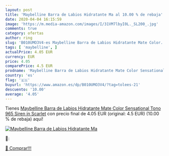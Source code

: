 ```yaml
---
layout: post
title: 'Maybelline Barra de Labios Hidratante Ma al 10.00 % de rebaja'
date: 2020-04-04 16:15:59
image: 'https://m.media-amazon.com/images/I/31VM7lbyI0L._SL200_.jpg'
comments: true
category: ofertas
author: ring
slug: 'B010UMO3V4-es Maybelline Barra de Labios Hidratante Mate Color...'
tags: [ 'maybelline', ]
actualPrice: 4.05 EUR
currency: EUR
price: 4.05
comparePrice: 4.5 EUR
prodname: 'Maybelline Barra de Labios Hidratante Mate Color Sensational  Tono 965 Siren in Scarlet'
country: 'es'
flag: '🇪🇸'
buyurl: 'https://www.amazon.es/dp/B010UMO3V4/?tag=tolees-21'
descuento: '10.00'
average: '4.05'
---
```


Tienes [Maybelline Barra de Labios Hidratante Mate Color Sensational  Tono 965 Siren in Scarlet](https://www.amazon.es/dp/B010UMO3V4/?tag=tolees-21) con precio final de  4.05 EUR (original: 4.5 EUR) (10.00 %  de rebaja) aqui!

[![Maybelline Barra de Labios Hidratante Ma](https://m.media-amazon.com/images/I/31VM7lbyI0L._SL200_.jpg)](https://www.amazon.es/dp/B010UMO3V4/?tag=tolees-21)

🔎:


[🛒 Comprar!!!](https://www.amazon.es/dp/B010UMO3V4/?tag=tolees-21)

